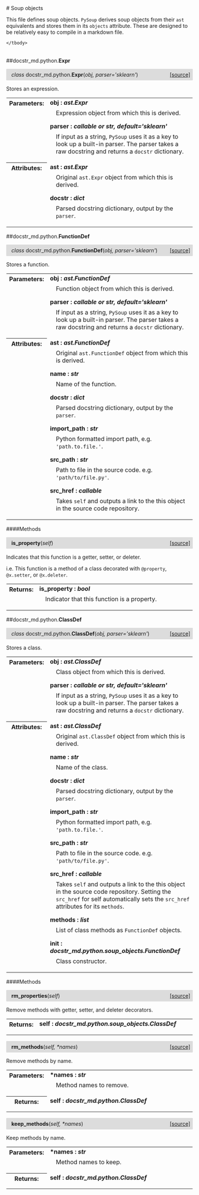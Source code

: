 <script src="https://cdn.mathjax.org/mathjax/latest/MathJax.js?config=TeX-AMS-MML_HTMLorMML" type="text/javascript"></script>

<link rel="stylesheet" href="https://assets.readthedocs.org/static/css/readthedocs-doc-embed.css" type="text/css" />

<style>
    a.src-href {
        float: right;
    }
    p.attr {
        margin-top: 0.5em;
        margin-left: 1em;
    }
    p.func-header {
        background-color: gainsboro;
        border-radius: 0.1em;
        padding: 0.5em;
        padding-left: 1em;
    }
    table.field-table {
        border-radius: 0.1em
    }
</style># Soup objects

This file defines soup objects. `PySoup` derives soup objects from their `ast`
equivalents and stores them in its `objects` attribute. These are designed to
be relatively easy to compile in a markdown file.

<table class="docutils field-list field-table" frame="void" rules="none">
    <col class="field-name" />
    <col class="field-body" />
    <tbody valign="top">
        
    </tbody>
</table>



##docstr_md.python.**Expr**

<p class="func-header">
    <i>class</i> docstr_md.python.<b>Expr</b>(<i>obj, parser='sklearn'</i>) <a class="src-href" target="_blank" href="https://github.com/dsbowen/docstr-md/blob/master/docstr_md/python/soup_objects.py#L17">[source]</a>
</p>

Stores an expression.

<table class="docutils field-list field-table" frame="void" rules="none">
    <col class="field-name" />
    <col class="field-body" />
    <tbody valign="top">
        <tr class="field">
    <th class="field-name"><b>Parameters:</b></td>
    <td class="field-body" width="100%"><b>obj : <i>ast.Expr</i></b>
<p class="attr">
    Expression object from which this is derived.
</p>
<b>parser : <i>callable or str, default='sklearn'</i></b>
<p class="attr">
    If input as a string, <code>PySoup</code> uses it as a key to look up a built-in parser. The parser takes a raw docstring and returns a <code>docstr</code> dictionary.
</p></td>
</tr>
<tr class="field">
    <th class="field-name"><b>Attributes:</b></td>
    <td class="field-body" width="100%"><b>ast : <i>ast.Expr</i></b>
<p class="attr">
    Original <code>ast.Expr</code> object from which this is derived.
</p>
<b>docstr : <i>dict</i></b>
<p class="attr">
    Parsed docstring dictionary, output by the <code>parser</code>.
</p></td>
</tr>
    </tbody>
</table>





##docstr_md.python.**FunctionDef**

<p class="func-header">
    <i>class</i> docstr_md.python.<b>FunctionDef</b>(<i>obj, parser='sklearn'</i>) <a class="src-href" target="_blank" href="https://github.com/dsbowen/docstr-md/blob/master/docstr_md/python/soup_objects.py#L64">[source]</a>
</p>

Stores a function.

<table class="docutils field-list field-table" frame="void" rules="none">
    <col class="field-name" />
    <col class="field-body" />
    <tbody valign="top">
        <tr class="field">
    <th class="field-name"><b>Parameters:</b></td>
    <td class="field-body" width="100%"><b>obj : <i>ast.FunctionDef</i></b>
<p class="attr">
    Function object from which this is derived.
</p>
<b>parser : <i>callable or str, default='sklearn'</i></b>
<p class="attr">
    If input as a string, <code>PySoup</code> uses it as a key to look up a built-in parser. The parser takes a raw docstring and returns a <code>docstr</code> dictionary.
</p></td>
</tr>
<tr class="field">
    <th class="field-name"><b>Attributes:</b></td>
    <td class="field-body" width="100%"><b>ast : <i>ast.FunctionDef</i></b>
<p class="attr">
    Original <code>ast.FunctionDef</code> object from which this is derived.
</p>
<b>name : <i>str</i></b>
<p class="attr">
    Name of the function.
</p>
<b>docstr : <i>dict</i></b>
<p class="attr">
    Parsed docstring dictionary, output by the <code>parser</code>.
</p>
<b>import_path : <i>str</i></b>
<p class="attr">
    Python formatted import path, e.g. <code>'path.to.file.'</code>.
</p>
<b>src_path : <i>str</i></b>
<p class="attr">
    Path to file in the source code. e.g. <code>'path/to/file.py'</code>.
</p>
<b>src_href : <i>callable</i></b>
<p class="attr">
    Takes <code>self</code> and outputs a link to the this object in the source code repository.
</p></td>
</tr>
    </tbody>
</table>



####Methods



<p class="func-header">
    <i></i> <b>is_property</b>(<i>self</i>) <a class="src-href" target="_blank" href="https://github.com/dsbowen/docstr-md/blob/master/docstr_md/python/soup_objects.py#L102">[source]</a>
</p>

Indicates that this function is a getter, setter, or deleter.

i.e. This function is a method of a class decorated with
`@property`, `@x.setter`, or `@x.deleter`.

<table class="docutils field-list field-table" frame="void" rules="none">
    <col class="field-name" />
    <col class="field-body" />
    <tbody valign="top">
        <tr class="field">
    <th class="field-name"><b>Returns:</b></td>
    <td class="field-body" width="100%"><b>is_property : <i>bool</i></b>
<p class="attr">
    Indicator that this function is a property.
</p></td>
</tr>
    </tbody>
</table>



##docstr_md.python.**ClassDef**

<p class="func-header">
    <i>class</i> docstr_md.python.<b>ClassDef</b>(<i>obj, parser='sklearn'</i>) <a class="src-href" target="_blank" href="https://github.com/dsbowen/docstr-md/blob/master/docstr_md/python/soup_objects.py#L123">[source]</a>
</p>

Stores a class.

<table class="docutils field-list field-table" frame="void" rules="none">
    <col class="field-name" />
    <col class="field-body" />
    <tbody valign="top">
        <tr class="field">
    <th class="field-name"><b>Parameters:</b></td>
    <td class="field-body" width="100%"><b>obj : <i>ast.ClassDef</i></b>
<p class="attr">
    Class object from which this is derived.
</p>
<b>parser : <i>callable or str, default='sklearn'</i></b>
<p class="attr">
    If input as a string, <code>PySoup</code> uses it as a key to look up a built-in parser. The parser takes a raw docstring and returns a <code>docstr</code> dictionary.
</p></td>
</tr>
<tr class="field">
    <th class="field-name"><b>Attributes:</b></td>
    <td class="field-body" width="100%"><b>ast : <i>ast.ClassDef</i></b>
<p class="attr">
    Original <code>ast.ClassDef</code> object from which this is derived.
</p>
<b>name : <i>str</i></b>
<p class="attr">
    Name of the class.
</p>
<b>docstr : <i>dict</i></b>
<p class="attr">
    Parsed docstring dictionary, output by the <code>parser</code>.
</p>
<b>import_path : <i>str</i></b>
<p class="attr">
    Python formatted import path, e.g. <code>'path.to.file.'</code>.
</p>
<b>src_path : <i>str</i></b>
<p class="attr">
    Path to file in the source code. e.g. <code>'path/to/file.py'</code>.
</p>
<b>src_href : <i>callable</i></b>
<p class="attr">
    Takes <code>self</code> and outputs a link to the this object in the source code repository. Setting the <code>src_href</code> for self automatically sets the <code>src_href</code> attributes for its <code>methods</code>.
</p>
<b>methods : <i>list</i></b>
<p class="attr">
    List of class methods as <code>FunctionDef</code> objects.
</p>
<b>init : <i>docstr_md.python.soup_objects.FunctionDef</i></b>
<p class="attr">
    Class constructor.
</p></td>
</tr>
    </tbody>
</table>



####Methods



<p class="func-header">
    <i></i> <b>rm_properties</b>(<i>self</i>) <a class="src-href" target="_blank" href="https://github.com/dsbowen/docstr-md/blob/master/docstr_md/python/soup_objects.py#L201">[source]</a>
</p>

Remove methods with getter, setter, and deleter decorators.

<table class="docutils field-list field-table" frame="void" rules="none">
    <col class="field-name" />
    <col class="field-body" />
    <tbody valign="top">
        <tr class="field">
    <th class="field-name"><b>Returns:</b></td>
    <td class="field-body" width="100%"><b>self : <i>docstr_md.python.soup_objects.ClassDef</i></b>
<p class="attr">
    
</p></td>
</tr>
    </tbody>
</table>





<p class="func-header">
    <i></i> <b>rm_methods</b>(<i>self, *names</i>) <a class="src-href" target="_blank" href="https://github.com/dsbowen/docstr-md/blob/master/docstr_md/python/soup_objects.py#L212">[source]</a>
</p>

Remove methods by name.

<table class="docutils field-list field-table" frame="void" rules="none">
    <col class="field-name" />
    <col class="field-body" />
    <tbody valign="top">
        <tr class="field">
    <th class="field-name"><b>Parameters:</b></td>
    <td class="field-body" width="100%"><b>*names : <i>str</i></b>
<p class="attr">
    Method names to remove.
</p></td>
</tr>
<tr class="field">
    <th class="field-name"><b>Returns:</b></td>
    <td class="field-body" width="100%"><b>self : <i>docstr_md.python.ClassDef</i></b>
<p class="attr">
    
</p></td>
</tr>
    </tbody>
</table>





<p class="func-header">
    <i></i> <b>keep_methods</b>(<i>self, *names</i>) <a class="src-href" target="_blank" href="https://github.com/dsbowen/docstr-md/blob/master/docstr_md/python/soup_objects.py#L228">[source]</a>
</p>

Keep methods by name.

<table class="docutils field-list field-table" frame="void" rules="none">
    <col class="field-name" />
    <col class="field-body" />
    <tbody valign="top">
        <tr class="field">
    <th class="field-name"><b>Parameters:</b></td>
    <td class="field-body" width="100%"><b>*names : <i>str</i></b>
<p class="attr">
    Method names to keep.
</p></td>
</tr>
<tr class="field">
    <th class="field-name"><b>Returns:</b></td>
    <td class="field-body" width="100%"><b>self : <i>docstr_md.python.ClassDef</i></b>
<p class="attr">
    
</p></td>
</tr>
    </tbody>
</table>

